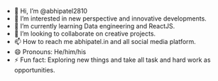 - 👋 Hi, I’m @abhipatel2810
- 👀 I’m interested in new perspective and innovative developments.
- 🌱 I’m currently learning Data engineering and ReactJS.
- 💞️ I’m looking to collaborate on creative projects.
- 📫 How to reach me abhipatel.in and all social media platform.
- 😄 Pronouns: He/him/his
- ⚡ Fun fact: Exploring new things and take all task and hard work as opportunities.

<!---
abhipatel2810/abhipatel2810 is a ✨ special ✨ repository because its `README.md` (this file) appears on your GitHub profile.
You can click the Preview link to take a look at your changes.
--->
